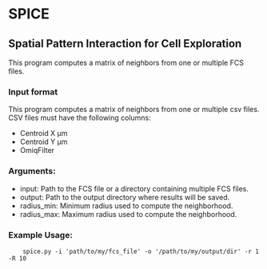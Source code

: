 # SPICE
## Spatial Pattern Interaction for Cell Exploration
This program computes a matrix of neighbors from one or multiple FCS files.

### Input format
This program computes a matrix of neighbors from one or multiple csv files.
CSV files must have the following columns:
* Centroid X µm
* Centroid Y µm     
* OmiqFilter

### Arguments:
* input: Path to the FCS file or a directory containing multiple FCS files.
* output: Path to the output directory where results will be saved.
* radius_min: Minimum radius used to compute the neighborhood.
* radius_max: Maximum radius used to compute the neighborhood.
    
### Example Usage:
        
        spice.py -i 'path/to/my/fcs_file' -o '/path/to/my/output/dir' -r 1 -R 10



